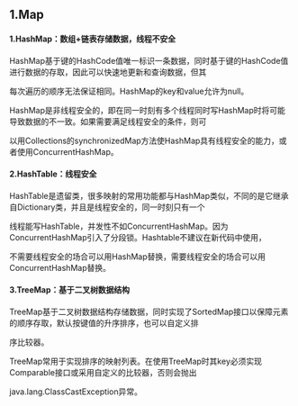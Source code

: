 ## 1.Map

#### 1.HashMap：数组+链表存储数据，线程不安全

HashMap基于键的HashCode值唯一标识一条数据，同时基于键的HashCode值进行数据的存取，因此可以快速地更新和查询数据，但其

每次遍历的顺序无法保证相同。HashMap的key和value允许为null。

HashMap是非线程安全的，即在同一时刻有多个线程同时写HashMap时将可能导致数据的不一致。如果需要满足线程安全的条件，则可

以用Collections的synchronizedMap方法使HashMap具有线程安全的能力，或者使用ConcurrentHashMap。

#### 2.HashTable：线程安全

HashTable是遗留类，很多映射的常用功能都与HashMap类似，不同的是它继承自Dictionary类，并且是线程安全的，同一时刻只有一个

线程能写HashTable，并发性不如ConcurrentHashMap。因为ConcurrentHashMap引入了分段锁。Hashtable不建议在新代码中使用，

不需要线程安全的场合可以用HashMap替换，需要线程安全的场合可以用ConcurrentHashMap替换。

#### 3.TreeMap：基于二叉树数据结构

TreeMap基于二叉树数据结构存储数据，同时实现了SortedMap接口以保障元素的顺序存取，默认按键值的升序排序，也可以自定义排

序比较器。

TreeMap常用于实现排序的映射列表。在使用TreeMap时其key必须实现Comparable接口或采用自定义的比较器，否则会抛出

java.lang.ClassCastException异常。